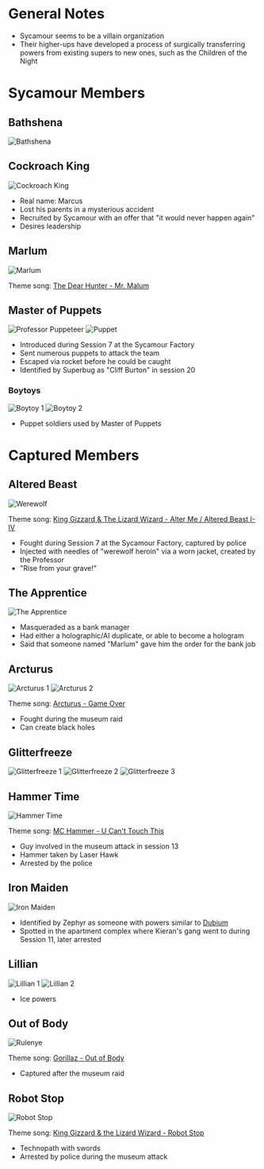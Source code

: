<!-- TITLE: Sycamour -->
<!-- SUBTITLE: A quick summary of Sycamour -->

# General Notes
* Sycamour seems to be a villain organization
* Their higher-ups have developed a process of surgically transferring powers from existing supers to new ones, such as the Children of the Night
# Sycamour Members
## Bathshena
![Bathshena](/uploads/sycamour-sycamour/bathshena.jpg "Bathshena")
## Cockroach King
![Cockroach King](/uploads/sycamour/cockroach-king.jpg "Cockroach King")

* Real name: Marcus
* Lost his parents in a mysterious accident
* Recruited by Sycamour with an offer that "it would never happen again"
* Desires leadership
## Marlum
![Marlum](/uploads/sycamour-sycamour/marlum.jpg "Marlum")

Theme song: [The Dear Hunter - Mr. Malum](https://youtu.be/eGIUAyeCGS8)
## Master of Puppets
![Professor Puppeteer](/uploads/sycamour/professor-puppeteer.jpg "Professor Puppeteer")
![Puppet](/uploads/sycamour-sycamour/puppet.jpg "Puppet")

* Introduced during Session 7 at the Sycamour Factory
* Sent numerous puppets to attack the team
* Escaped via rocket before he could be caught
* Identified by Superbug as "Cliff Burton" in session 20
### Boytoys
![Boytoy 1](/uploads/sycamour-sycamour/boytoy-1.jpg "Boytoy 1")
![Boytoy 2](/uploads/sycamour-sycamour/boytoy-2.jpg "Boytoy 2")

* Puppet soldiers used by Master of Puppets
# Captured Members
## Altered Beast
![Werewolf](/uploads/sycamour/werewolf.jpg "Werewolf")

Theme song: [King Gizzard & The Lizard Wizard - Alter Me / Altered Beast I-IV](https://www.youtube.com/watch?v=ZBuWFn5gFE4)

* Fought during Session 7 at the Sycamour Factory, captured by police
* Injected with needles of "werewolf heroin" via a worn jacket, created by the Professor
* "Rise from your grave!"
## The Apprentice
![The Apprentice](/uploads/sycamour/the-apprentice.jpg "The Apprentice")

* Masqueraded as a bank manager
* Had either a holographic/AI duplicate, or able to become a hologram
* Said that someone named "Marlum" gave him the order for the bank job
## Arcturus
![Arcturus 1](/uploads/sycamour-sycamour/arcturus-1.jpg "Arcturus 1")
![Arcturus 2](/uploads/sycamour-sycamour/arcturus-2.jpg "Arcturus 2")

Theme song: [Arcturus - Game Over](https://www.youtube.com/watch?v=kQmtcaI3VEs)

* Fought during the museum raid
* Can create black holes
## Glitterfreeze
![Glitterfreeze 1](/uploads/sycamour-sycamour/glitterfreeze-1.jpg "Glitterfreeze 1")
![Glitterfreeze 2](/uploads/sycamour-sycamour/glitterfreeze-2.jpg "Glitterfreeze 2")
![Glitterfreeze 3](/uploads/sycamour-sycamour/glitterfreeze-3.jpg "Glitterfreeze 3")
## Hammer Time
![Hammer Time](/uploads/sycamour-sycamour/hammer-time.jpg "Hammer Time")

Theme song: [MC Hammer - U Can't Touch This](https://www.youtube.com/watch?v=otCpCn0l4Wo)

* Guy involved in the museum attack in session 13
* Hammer taken by Laser Hawk
* Arrested by the police
## Iron Maiden
![Iron Maiden](/uploads/sycamour/iron-maiden.jpg "Iron Maiden")

* Identified by Zephyr as someone with powers similar to [Dubium](#dubium)
* Spotted in the apartment complex where Kieran's gang went to during Session 11, later arrested
## Lillian
![Lillian 1](/uploads/sycamour-sycamour/lillian-1.jpg "Lillian 1")
![Lillian 2](/uploads/sycamour-sycamour/lillian-2.jpg "Lillian 2")

* Ice powers
## Out of Body
![Rulenye](/uploads/sycamour-sycamour/rulenye.jpg "Rulenye")

Theme song: [Gorillaz - Out of Body](https://www.youtube.com/watch?v=gawKAeTayNY)

* Captured after the museum raid

## Robot Stop
![Robot Stop](/uploads/sycamour-sycamour/robot-stop.jpg "Robot Stop")

Theme song: [King Gizzard & the Lizard Wizard - Robot Stop](https://www.youtube.com/watch?v=9p_Si21ig7c)

* Technopath with swords
* Arrested by police during the museum attack
